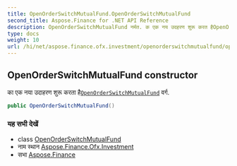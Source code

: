 ```yaml
---
title: OpenOrderSwitchMutualFund.OpenOrderSwitchMutualFund
second_title: Aspose.Finance for .NET API Reference
description: OpenOrderSwitchMutualFund नर्मत. क एक नय उदहरण शुरू करत हैOpenOrderSwitchMutualFund वर्ग.
type: docs
weight: 10
url: /hi/net/aspose.finance.ofx.investment/openorderswitchmutualfund/openorderswitchmutualfund/
---
```

## OpenOrderSwitchMutualFund constructor

का एक नया उदाहरण शुरू करता है[`OpenOrderSwitchMutualFund`](../) वर्ग.

```csharp
public OpenOrderSwitchMutualFund()
```

### यह सभी देखें

* class [OpenOrderSwitchMutualFund](../)
* नाम स्थान [Aspose.Finance.Ofx.Investment](../../openorderswitchmutualfund/)
* सभा [Aspose.Finance](../../../)


